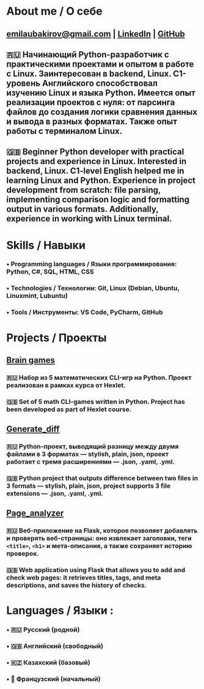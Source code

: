 # About me / О себе 

## emilaubakirov@gmail.com | [LinkedIn](https://www.linkedin.com/in/эмиль-аубакиров-b254a3374?utm_source=share&utm_campaign=share_via&utm_content=profile&utm_medium=android_app) | [GitHub](http://github.com/Korvo-iam)

## 🇷🇺 Начинающий Python-разработчик с практическими проектами и опытом в работе с Linux. Заинтересован в backend, Linux. C1-уровень Английского способствовал изучению Linux и языка Python. Имеется опыт реализации проектов с нуля: от парсинга файлов до создания логики сравнения данных и вывода в разных форматах. Также опыт работы с терминалом Linux.
## 🇬🇧 Beginner Python developer with practical projects and experience in Linux. Interested in backend, Linux. C1-level English helped me in learning Linux and Python. Experience in project development from scratch: file parsing, implementing comparison logic and formatting output in various formats. Additionally, experience in working with Linux terminal.

# Skills / Навыки
### • Programming languages / Языки программирования: Python, C#, SQL, HTML, CSS<br>
### • Technologies / Технологии: Git, Linux (Debian, Ubuntu, Linuxmint, Lubuntu)<br>
### • Tools / Инструменты: VS Code, PyCharm, GitHub<br>
 
# Projects / Проекты
## [Brain games](https://github.com/Korvo-iam/python-project-49)
### 🇷🇺 Набор из 5 математических CLI-игр на Python. Проект реализован в рамках курса от Hexlet.
### 🇬🇧 Set of 5 math CLI-games written in Python. Project has been developed as part of Hexlet course.
## [Generate_diff](https://github.com/Korvo-iam/python-project-50)
### 🇷🇺 Python-проект, выводящий разницу между двумя файлами в 3 форматах — stylish, plain, json, проект работает с тремя расширениями — .json, .yaml, .yml.
### 🇬🇧 Python project that outputs difference between two files in 3 formats — stylish, plain, json, project supports 3 file extensions — .json, .yaml, .yml.
## [Page_analyzer](https://github.com/Korvo-iam/python-project-83)
### 🇷🇺 Веб-приложение на Flask, которое позволяет добавлять и проверять веб-страницы: оно извлекает заголовки, теги `<title>`, `<h1>` и мета-описания, а также сохраняет историю проверок.
### 🇬🇧 Web application using Flask that allows you to add and check web pages: it retrieves titles, tags, and meta descriptions, and saves the history of checks.
# Languages / Языки :  
### • 🇷🇺 Русский (родной)
### • 🇬🇧 Английский (свободный)
### • 🇰🇿 Казахский (базовый)
### • 🥖 Французский (начальный)

<!--
**Korvo-iam/Korvo-iam** is a ✨ _special_ ✨ repository because its `README.md` (this file) appears on your GitHub profile.

Here are some ideas to get you started:

- 🔭 I’m currently working on ...
- 🌱 I’m currently learning ...
- 👯 I’m looking to collaborate on ...
- 🤔 I’m looking for help with ...
- 💬 Ask me about ...
- 📫 How to reach me: ...
- 😄 Pronouns: ...
- ⚡ Fun fact: ...
-->
